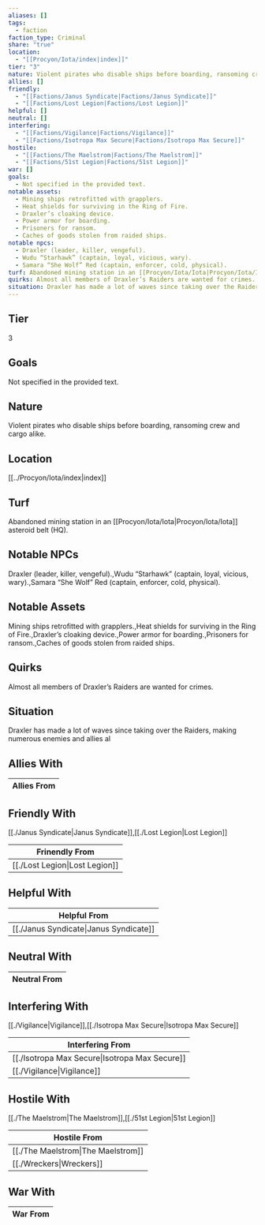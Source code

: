 ```yaml
---
aliases: []
tags:
  - faction
faction_type: Criminal
share: "true"
location:
  - "[[Procyon/Iota/index|index]]"
tier: "3"
nature: Violent pirates who disable ships before boarding, ransoming crew and cargo alike.
allies: []
friendly:
  - "[[Factions/Janus Syndicate|Factions/Janus Syndicate]]"
  - "[[Factions/Lost Legion|Factions/Lost Legion]]"
helpful: []
neutral: []
interfering:
  - "[[Factions/Vigilance|Factions/Vigilance]]"
  - "[[Factions/Isotropa Max Secure|Factions/Isotropa Max Secure]]"
hostile:
  - "[[Factions/The Maelstrom|Factions/The Maelstrom]]"
  - "[[Factions/51st Legion|Factions/51st Legion]]"
war: []
goals:
  - Not specified in the provided text.
notable assets:
  - Mining ships retrofitted with grapplers.
  - Heat shields for surviving in the Ring of Fire.
  - Draxler’s cloaking device.
  - Power armor for boarding.
  - Prisoners for ransom.
  - Caches of goods stolen from raided ships.
notable npcs:
  - Draxler (leader, killer, vengeful).
  - Wudu “Starhawk” (captain, loyal, vicious, wary).
  - Samara “She Wolf” Red (captain, enforcer, cold, physical).
turf: Abandoned mining station in an [[Procyon/Iota/Iota|Procyon/Iota/Iota]] asteroid belt (HQ).
quirks: Almost all members of Draxler’s Raiders are wanted for crimes.
situation: Draxler has made a lot of waves since taking over the Raiders, making numerous enemies and allies al
---
```

## Tier

3

## Goals

Not specified in the provided text.

## Nature

Violent pirates who disable ships before boarding, ransoming crew and cargo alike.

## Location

[[../Procyon/Iota/index|index]]

## Turf

Abandoned mining station in an [[Procyon/Iota/Iota|Procyon/Iota/Iota]] asteroid belt (HQ).

## Notable NPCs

Draxler (leader, killer, vengeful).,Wudu “Starhawk” (captain, loyal, vicious, wary).,Samara “She Wolf” Red (captain, enforcer, cold, physical).

## Notable Assets

Mining ships retrofitted with grapplers.,Heat shields for surviving in the Ring of Fire.,Draxler’s cloaking device.,Power armor for boarding.,Prisoners for ransom.,Caches of goods stolen from raided ships.

## Quirks

Almost all members of Draxler’s Raiders are wanted for crimes.

## Situation

Draxler has made a lot of waves since taking over the Raiders, making numerous enemies and allies al

## Allies With



| Allies From |
| ----------- |


## Friendly With

[[./Janus Syndicate|Janus Syndicate]],[[./Lost Legion|Lost Legion]]

| Frinendly From                           |
| ---------------------------------------- |
| [[./Lost Legion\|Lost Legion]] |


## Helpful With



| Helpful From                                     |
| ------------------------------------------------ |
| [[./Janus Syndicate\|Janus Syndicate]] |


## Neutral With




| Neutral From |
| ------------ |



## Interfering With

[[./Vigilance|Vigilance]],[[./Isotropa Max Secure|Isotropa Max Secure]]


| Interfering From                                         |
| -------------------------------------------------------- |
| [[./Isotropa Max Secure\|Isotropa Max Secure]] |
| [[./Vigilance\|Vigilance]]                     |



## Hostile With

[[./The Maelstrom|The Maelstrom]],[[./51st Legion|51st Legion]]


| Hostile From                                 |
| -------------------------------------------- |
| [[./The Maelstrom\|The Maelstrom]] |
| [[./Wreckers\|Wreckers]]           |



## War With



| War From |
| -------- |

